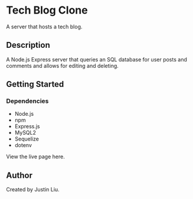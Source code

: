 # Tech Blog Clone

A server that hosts a tech blog.

## Description

A Node.js Express server that queries an SQL database for user posts and comments and allows for editing and deleting.

## Getting Started

### Dependencies

* Node.js
* npm
* Express.js
* MySQL2
* Sequelize
* dotenv

View the live page here.

## Author

Created by Justin Liu.
